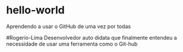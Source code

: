 # hello-world
Aprendendo a usar o GitHub de uma vez por todas

#Rogerio-Lima
Desenvolvedor auto didata que finalmente entendeu a necessidade de usar uma ferramenta como o Git-hub
